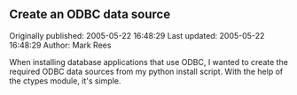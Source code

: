## Create an ODBC data source 
Originally published: 2005-05-22 16:48:29 
Last updated: 2005-05-22 16:48:29 
Author: Mark Rees 
 
When installing database applications that use ODBC, I wanted to create the required ODBC data sources from my python install script. With the help of the ctypes module, it's simple.